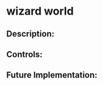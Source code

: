 # wizard world

[Link to Game]: (https://yinglzhou.github.io/wizard-world/)

## Description:

## Controls:

## Future Implementation:
